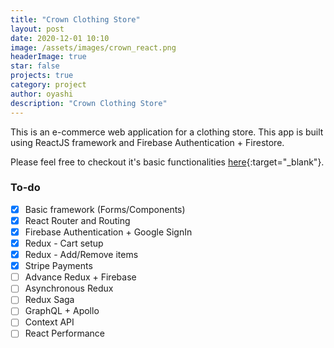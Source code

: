 ```yaml
---
title: "Crown Clothing Store"
layout: post
date: 2020-12-01 10:10
image: /assets/images/crown_react.png
headerImage: true
star: false
projects: true
category: project
author: oyashi
description: "Crown Clothing Store"
---
```


This is an e-commerce web application for a clothing store. This app is built using ReactJS framework and Firebase Authentication + Firestore.

Please feel free to checkout it's basic functionalities [here](https://oyeshwears.herokuapp.com/){:target="_blank"}.

### To-do
- [x]  Basic framework (Forms/Components)
- [x]  React Router and Routing
- [x]  Firebase Authentication + Google SignIn
- [x]  Redux - Cart setup
- [x]  Redux - Add/Remove items
- [x]  Stripe Payments
- [ ]  Advance Redux + Firebase
- [ ]  Asynchronous Redux
- [ ]  Redux Saga
- [ ]  GraphQL + Apollo
- [ ]  Context API
- [ ]  React Performance
